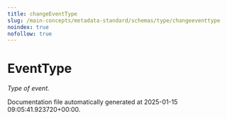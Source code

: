 ```yaml
---
title: changeEventType
slug: /main-concepts/metadata-standard/schemas/type/changeeventtype
noindex: true
nofollow: true
---
```


# EventType

*Type of event.*



Documentation file automatically generated at 2025-01-15 09:05:41.923720+00:00.
